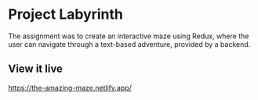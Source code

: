 # Project Labyrinth

The assignment was to create an interactive maze using Redux, where the user can navigate through a text-based adventure, provided by a backend.


## View it live

https://the-amazing-maze.netlify.app/
